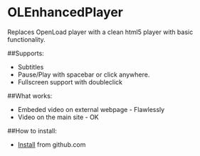 # OLEnhancedPlayer
Replaces OpenLoad player with a clean html5 player with basic functionality.

##Supports:
- Subtitles
- Pause/Play with spacebar or click anywhere.
- Fullscreen support with doubleclick

##What works:
- Embeded video on external webpage - Flawlessly
- Video on the main site - OK

##How to install:

- [Install](https://raw.githubusercontent.com/JurajNyiri/OLEnhancedPlayer/master/main.user.js) from github.com
